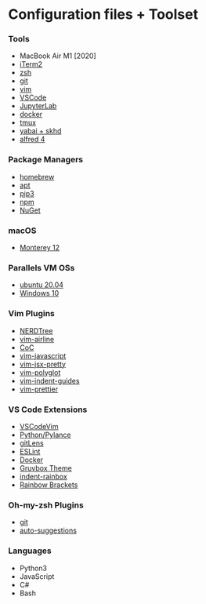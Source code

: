 # Configuration files + Toolset 
### Tools
- MacBook Air M1 [2020]
- [iTerm2](https://iterm2.com/)
- [zsh](https://sourceforge.net/projects/zsh/)
- [git](https://github.com/git/git)
- [vim](https://github.com/vim/vim)
- [VSCode](https://github.com/microsoft/vscode)
- [JupyterLab](https://jupyter.org/)
- [docker](https://github.com/docker)
- [tmux](https://github.com/tmux/tmux)
- [yabai + skhd](https://github.com/koekeishiya/yabai)
- [alfred 4](https://www.alfredapp.com/)

### Package Managers
- [homebrew](https://brew.sh/)
- [apt](https://en.wikipedia.org/wiki/APT_(software))
- [pip3](https://www.pypa.io/en/latest/)
- [npm](https://www.npmjs.com/)
- [NuGet](https://www.nuget.org/)

### macOS
- [Monterey 12](https://www.apple.com/at/macos/monterey/)

### Parallels VM OSs
- [ubuntu 20.04](https://releases.ubuntu.com/20.04/)
- [Windows 10](https://www.microsoft.com/en-us/software-download/windows10)

### Vim Plugins
- [NERDTree](https://github.com/preservim/nerdtree)
- [vim-airline](https://github.com/vim-airline/vim-airline)
- [CoC](https://github.com/neoclide/coc.nvim)
- [vim-javascript](https://github.com/pangloss/vim-javascript)
- [vim-jsx-pretty](https://github.com/MaxMEllon/vim-jsx-pretty)
- [vim-polyglot](https://github.com/sheerun/vim-polyglot)
- [vim-indent-guides](https://github.com/nathanaelkane/vim-indent-guides)
- [vim-prettier](https://github.com/prettier/vim-prettier)

### VS Code Extensions
- [VSCodeVim](https://marketplace.visualstudio.com/items?itemName=vscodevim.vim)
- [Python/Pylance](https://marketplace.visualstudio.com/items?itemName=ms-python.python)
- [gitLens](https://marketplace.visualstudio.com/items?itemName=eamodio.gitlens)
- [ESLint](https://marketplace.visualstudio.com/items?itemName=dbaeumer.vscode-eslint)
- [Docker](https://marketplace.visualstudio.com/items?itemName=ms-azuretools.vscode-docker)
- [Gruvbox Theme](https://marketplace.visualstudio.com/items?itemName=jdinhlife.gruvbox)
- [indent-rainbox](https://marketplace.visualstudio.com/items?itemName=oderwat.indent-rainbow)
- [Rainbow Brackets](https://marketplace.visualstudio.com/items?itemName=2gua.rainbow-brackets)

### Oh-my-zsh Plugins
- [git](https://github.com/ohmyzsh/ohmyzsh/tree/master/plugins/git)
- [auto-suggestions](https://github.com/zsh-users/zsh-autosuggestions)

### Languages
- Python3
- JavaScript
- C#
- Bash
